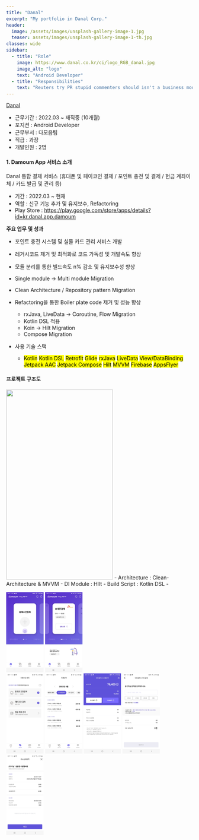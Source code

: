 ```yaml
---
title: "Danal"
excerpt: "My portfolio in Danal Corp."
header:
  image: /assets/images/unsplash-gallery-image-1.jpg
  teaser: assets/images/unsplash-gallery-image-1-th.jpg
classes: wide
sidebar:
  - title: "Role"
    image: https://www.danal.co.kr/ci/logo_RGB_danal.jpg
    image_alt: "logo"
    text: "Android Developer"
  - title: "Responsibilities"
    text: "Reuters try PR stupid commenters should isn't a business model"
---
```


[Danal](https://www.danalpay.com "다날")
- 근무기간 : 2022.03 ~ 재직중 (10개월)
- 포지션 : Android Developer
- 근무부서 : 다모음팀
- 직급 : 과장
- 개발인원 : 2명 

#### 1. Damoum App 서비스 소개
 Danal 통합 결제 서비스 (휴대폰 및 페이코인 결제 / 포인트 충전 및 결제 / 헌금 계좌이체 / 카드 발급 및 관리 등)
  - 기간 : 2022.03 ~ 현재
  - 역할 : 신규 기능 추가 및 유지보수, Refactoring
  - Play Store : https://play.google.com/store/apps/details?id=kr.danal.app.damoum
  
  **주요 업무 및 성과**
  * 포인트 충전 시스템 및 실물 카드 관리 서비스 개발
  * 레거시코드 제거 및 최적화로 코드 가독성 및 개발속도 향상
  * 모듈 분리를 통한 빌드속도 n% 감소 및 유지보수성 향상
  * Single module -> Multi module Migration
  * Clean Architecture / Repository pattern Migration
  * Refactoring을 통한 Boiler plate code 제거 및 성능 향상  
    * rxJava, LiveData -> Coroutine, Flow Migration
    * Kotlin DSL 적용
    * Koin -> Hilt Migration
    * Compose Migration  
  
  * 사용 기술 스택  
    * <mark>Kotlin</mark> <mark>Kotlin DSL</mark> <mark>Retrofit</mark> <mark>Glide</mark> <mark>rxJava</mark> <mark>LiveData</mark> <mark>View/DataBinding</mark> <mark>Jetpack AAC</mark> <mark>Jetpack Compose</mark> <mark>Hilt</mark> <mark>MVVM</mark> <mark>Firebase</mark> <mark>AppsFlyer</mark>

#### 프로젝트 구조도
<img src = "https://user-images.githubusercontent.com/79304650/190574117-7981a179-188d-496d-8f7a-113d196dad02.png" width="288px" height="512px" />
- Architecture : Clean-Architecture & MVVM
- DI Module : HIlt
- Build Script : Kotlin DSL
- 
  
  <img src="https://github.com/bcchoi0202/bblog/blob/main/assets/projects/danal/1.jpg?raw=true" width="20%"> <img src="https://github.com/bcchoi0202/bblog/blob/main/assets/projects/danal/2.jpg?raw=true" width="20%">  
  <img src="https://github.com/bcchoi0202/bblog/blob/main/assets/projects/danal/3.jpg?raw=true" width="20%"> <img src="https://github.com/bcchoi0202/bblog/blob/main/assets/projects/danal/4.jpg?raw=true" width="20%"> <img src="https://github.com/bcchoi0202/bblog/blob/main/assets/projects/danal/5.jpg?raw=true" width="20%"> <img src="https://github.com/bcchoi0202/bblog/blob/main/assets/projects/danal/6.jpg?raw=true" width="20%"> <img src="https://github.com/bcchoi0202/bblog/blob/main/assets/projects/danal/7.jpg?raw=true" width="20%">
